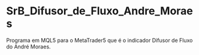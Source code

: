 # SrB_Difusor_de_Fluxo_Andre_Moraes
Programa em MQL5 para o MetaTrader5 que é o indicador Difusor de Fluxo do André Moraes.
